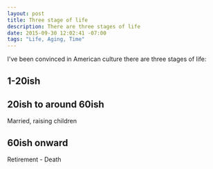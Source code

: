 ```yaml
---
layout: post
title: Three stage of life
description: There are three stages of life
date: 2015-09-30 12:02:41 -07:00
tags: "Life, Aging, Time"
---
```


I've been convinced in American culture there are three stages of life:


## 1-20ish ##

## 20ish to around 60ish ##

Married, raising children

## 60ish onward ##

Retirement - Death